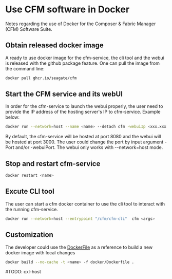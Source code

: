 # Use CFM software in Docker

Notes regarding the use of Docker for the Composer & Fabric Manager (CFM) Software Suite.

## Obtain released docker image

A ready to use docker image for the cfm-service, the cli tool and the webui is released with the github package feature. One can pull the image from the command line:

```bash
docker pull ghcr.io/seagate/cfm
```

## Start the CFM service and its webUI

In order for the cfm-service to launch the webui properly, the user need to provide the IP address of the hosting server's IP to cfm-service. Example below:

```bash
docker run --network=host --name <name> --detach cfm -webuiIp <xxx.xxx.xxx.xxx> -verbosity 4
```

By default, the cfm-service will be hosted at port 8080 and the webui will be hosted at port 3000. The user could change the port by input argument -Port and/or -webuiPort. The webui only works with --network=host mode.

## Stop and restart cfm-service

```bash
docker restart <name>
```

## Excute CLI tool

The user can start a cfm docker container to use the cli tool to interact with the running cfm-service.

```bash
docker run --network=host --entrypoint "/cfm/cfm-cli"  cfm <args>
```

## Customization

The developer could use the [DockerFile](../docker/Dockerfile) as a reference to build a new docker image with local changes

```bash
docker build --no-cache -t <name> -f docker/Dockerfile .
```

#TODO: cxl-host
